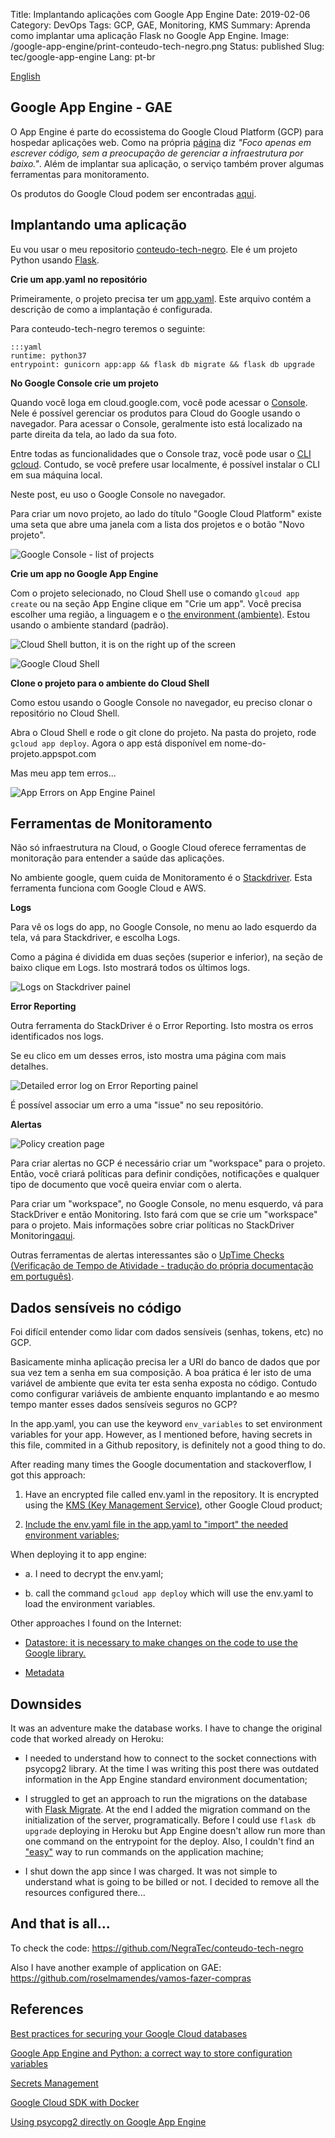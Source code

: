 Title:  Implantando aplicações com Google App Engine
Date: 2019-02-06
Category: DevOps
Tags: GCP, GAE, Monitoring, KMS
Summary: Aprenda como implantar uma aplicação Flask no Google App Engine.
Image: /google-app-engine/print-conteudo-tech-negro.png
Status: published
Slug: tec/google-app-engine
Lang: pt-br

[English](/tec/google-app-engine-en.html)

## Google App Engine - GAE

O App Engine é parte do ecossistema do Google Cloud Platform (GCP) para hospedar aplicações web. Como na própria [página](https://cloud.google.com/appengine/) diz *"Foco apenas em escrever código, sem a preocupação de gerenciar a infraestrutura por baixo."*. Além de implantar sua aplicação, o serviço também prover algumas ferramentas para monitoramento.

Os produtos do Google Cloud podem ser encontradas [aqui](https://cloud.google.com/products/).

## Implantando uma aplicação

Eu vou usar o meu repositorio [conteudo-tech-negro](https://github.com/NegraTec/conteudo-tech-negro). Ele é um projeto Python usando [Flask](http://flask.pocoo.org/).

**Crie um app.yaml no repositório**

Primeiramente, o projeto precisa ter um  [app.yaml](https://cloud.google.com/appengine/docs/standard/go/config/appref). Este arquivo contém a descrição de como a implantação é configurada.

Para conteudo-tech-negro teremos o seguinte:

	:::yaml
	runtime: python37
	entrypoint: gunicorn app:app && flask db migrate && flask db upgrade

**No Google Console crie um projeto**

Quando você loga em cloud.google.com, você pode acessar o [Console](https://cloud.google.com/cloud-console/). Nele é possível gerenciar os produtos para Cloud do Google usando o navegador. Para acessar o Console, geralmente isto está localizado na parte direita da tela, ao lado da sua foto.

Entre todas as funcionalidades que o Console traz, você pode usar o [CLI gcloud](https://cloud.google.com/sdk/gcloud/). Contudo, se você prefere usar localmente, é possível instalar o CLI em sua máquina local.

Neste post, eu uso o Google Console no navegador.

Para criar um novo projeto, ao lado do título "Google Cloud Platform" existe uma seta que abre uma janela com a lista dos projetos e o botão "Novo projeto".

![Google Console - list of projects](../theme/images/google-app-engine/google-console-new-project.png)

**Crie um app no Google App Engine**

Com o projeto selecionado, no Cloud Shell use o comando `glcoud app create` ou na seção App Engine clique em "Crie um app". Você precisa escolher uma região, a linguagem e o [the environment (ambiente)](https://cloud.google.com/appengine/docs/the-appengine-environments). Estou usando o ambiente standard (padrão).

![Cloud Shell button, it is on the right up of the screen](../theme/images/google-app-engine/google-cloud-shell-button.png)

![Google Cloud Shell](../theme/images/google-app-engine/google-shell.png)

**Clone o projeto para o ambiente do Cloud Shell**

Como estou usando o Google Console no navegador, eu preciso clonar o repositório no Cloud Shell.

Abra o Cloud Shell e rode o git clone do projeto. Na pasta do projeto, rode `gcloud app deploy`. Agora o app está disponível em nome-do-projeto.appspot.com

Mas meu app tem erros...

![App Errors on App Engine Painel](../theme/images/google-app-engine/app-engine-found-errors.png)

## Ferramentas de Monitoramento

Não só infraestrutura na Cloud, o Google Cloud oferece ferramentas de monitoração para entender a saúde das aplicações.

No ambiente google, quem cuida de Monitoramento é o [Stackdriver](https://cloud.google.com/stackdriver/). Esta ferramenta funciona com Google Cloud e AWS. 

**Logs**

Para vê os logs do app, no Google Console, no menu ao lado esquerdo da tela, vá para Stackdriver, e escolha Logs.

Como a página é dividida em duas seções (superior e inferior), na seção de baixo clique em Logs. Isto mostrará todos os últimos logs.

![Logs on Stackdriver painel](../theme/images/google-app-engine/stackdriver-logs.png)

**Error Reporting**

Outra ferramenta do StackDriver é o Error Reporting. Isto mostra os erros identificados nos logs.

Se eu clico em um desses erros, isto mostra uma página com mais detalhes.

![Detailed error log on Error Reporting painel](../theme/images/google-app-engine/stackdriver-error-reporting-detail.png)

É possível associar um erro a uma "issue" no seu repositório.

**Alertas**

![Policy creation page](../theme/images/google-app-engine/stackdriver-policy.png)

Para criar alertas no GCP é necessário criar um "workspace" para o projeto. Então, você criará políticas para definir condições, notificações e qualquer tipo de documento que você queira enviar com o alerta.

Para criar um "workspace", no Google Console, no menu esquerdo, vá para StackDriver e então Monitoring. Isto fará com que se crie um "workspace" para o projeto. Mais informações sobre criar políticas no StackDriver Monitoring[aqui](https://cloud.google.com/monitoring/alerts/ui-conditions-ga).

Outras ferramentas de alertas interessantes são o [UpTime Checks (Verificação de Tempo de Atividade - tradução do própria documentação em português)](https://cloud.google.com/monitoring/uptime-checks/).

## Dados sensíveis no código

Foi difícil entender como lidar com dados sensíveis (senhas, tokens, etc) no GCP. 

Basicamente minha aplicação precisa ler a URI do banco de dados que por sua vez tem a senha em sua composição. A boa prática é ler isto de uma variável de ambiente que evita ter esta senha exposta no código. Contudo como configurar variáveis de ambiente enquanto implantando e ao mesmo tempo manter esses dados sensíveis seguros no GCP?

In the app.yaml, you can use the keyword `env_variables` to set environment variables for your app. However, as I mentioned before, having secrets in this file, commited in a Github repository, is definitely not a good thing to do.

After reading many times the Google documentation and stackoverflow, I got this approach:

1. Have an encrypted file called env.yaml in the repository. It is encrypted using the [KMS (Key Management Service)](https://cloud.google.com/kms/), other Google Cloud product;

2. [Include the env.yaml file in the app.yaml to "import" the needed environment variables](https://github.com/NegraTec/conteudo-tech-negro/blob/master/app.yaml);

When deploying it to app engine:
 
* a. I need to decrypt the env.yaml;
 
* b. call the command `gcloud app deploy` which will use the env.yaml to load the environment variables.

Other approaches I found on the Internet:

- [Datastore: it is necessary to make changes on the code to use the Google library.](https://stackoverflow.com/questions/22669528/securely-storing-environment-variables-in-gae-with-app-yaml)

- [Metadata](https://medium.com/google-cloud/google-compute-engine-metadata-service-de9d71ea44e0)

## Downsides

It was an adventure make the database works. I have to change the original code that worked already on Heroku: 

* I needed to understand how to connect to the socket connections with psycopg2 library. At the time I was writing this post there was outdated information in the App Engine standard environment documentation;

* I struggled to get an approach to run the migrations on the database with [Flask Migrate](https://flask-migrate.readthedocs.io/en/latest/). At the end I added the migration command on the initialization of the server, programatically. Before I could use `flask db upgrade` deploying in Heroku but App Engine doesn't allow run more than one command on the entrypoint for the deploy. Also, I couldn't find an ["easy"](https://stackoverflow.com/questions/36698070/how-to-use-flask-migrate-with-google-app-engine) way to run commands on the application machine;

* I shut down the app since I was charged. It was not simple to understand what is going to be billed or not. I decided to remove all the resources configured there...

## And that is all...

To check the code: https://github.com/NegraTec/conteudo-tech-negro

Also I have another example of application on GAE: https://github.com/roselmamendes/vamos-fazer-compras

## References

[Best practices for securing your Google Cloud databases](https://cloud.google.com/blog/products/gcp/best-practices-for-securing-your-google-cloud-databases)

[Google App Engine and Python: a correct way to store configuration variables](https://www.andreafortuna.org/programming/google-app-engine-and-python-a-correct-way-to-store-configuration-variables/)

[Secrets Management](https://cloud.google.com/kms/docs/secret-management)

[Google Cloud SDK with Docker](https://hub.docker.com/r/google/cloud-sdk)

[Using psycopg2 directly on Google App Engine](https://stackoverflow.com/questions/51061722/using-psycopg2-directly-on-google-appengine)




